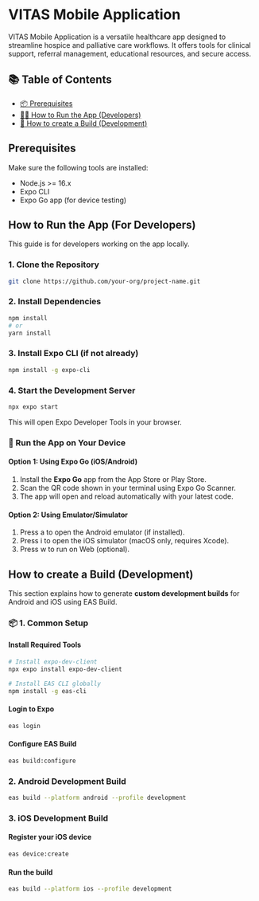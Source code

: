 # VITAS Mobile Application

VITAS Mobile Application is a versatile healthcare app designed to streamline hospice and palliative care workflows. It offers tools for clinical support, referral management, educational resources, and secure access.

## 📚 Table of Contents

- [📦 Prerequisites](#Prerequisites)
- [🏃‍♀️ How to Run the App (Developers)](#How-to-Run-the-App-For-Developers)
- [🚀 How to create a Build (Development)](#How-to-create-a-Build-development)


## Prerequisites

Make sure the following tools are installed:

- Node.js >= 16.x
- Expo CLI 
- Expo Go app (for device testing)

## How to Run the App (For Developers)

This guide is for developers working on the app locally.

### 1. Clone the Repository

```bash
git clone https://github.com/your-org/project-name.git
```

### 2. Install Dependencies

```bash
npm install
# or
yarn install
```

### 3. Install Expo CLI (if not already)

```bash
npm install -g expo-cli
```

### 4. Start the Development Server
```bash
npx expo start
```

This will open Expo Developer Tools in your browser.

### 📱 Run the App on Your Device

#### Option 1: Using Expo Go (iOS/Android)
1. Install the **Expo Go** app from the App Store or Play Store.
2. Scan the QR code shown in your terminal using Expo Go Scanner.
3. The app will open and reload automatically with your latest code.

#### Option 2: Using Emulator/Simulator
1. Press a to open the Android emulator (if installed).
2. Press i to open the iOS simulator (macOS only, requires Xcode).
3. Press w to run on Web (optional).

## How to create a Build (Development)

This section explains how to generate **custom development builds** for Android and iOS using EAS Build.

### 📦 1. Common Setup

#### Install Required Tools
```bash
# Install expo-dev-client
npx expo install expo-dev-client

# Install EAS CLI globally
npm install -g eas-cli
```
#### Login to Expo

```bash
eas login
```

#### Configure EAS Build

```bash
eas build:configure
```

### 2. Android Development Build

``` bash
eas build --platform android --profile development
```

### 3. iOS Development Build

#### Register your iOS device

```bash
eas device:create
```

#### Run the build

```bash
eas build --platform ios --profile development
```

